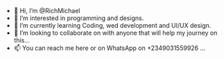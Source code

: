 - 👋 Hi, I’m @RichMichael
- 👀 I’m interested in programming and designs.
- 🌱 I’m currently learning Coding, wed development and UI/UX design.
- 💞️ I’m looking to collaborate on with anyone that will help my journey on this...
- 📫 You can reach me here or on WhatsApp on +2349031559926 ...

<!---
RichMichael/RichMichael is a ✨ special ✨ repository because its `README.md` (this file) appears on your GitHub profile.
You can click the Preview link to take a look at your changes.
--->
